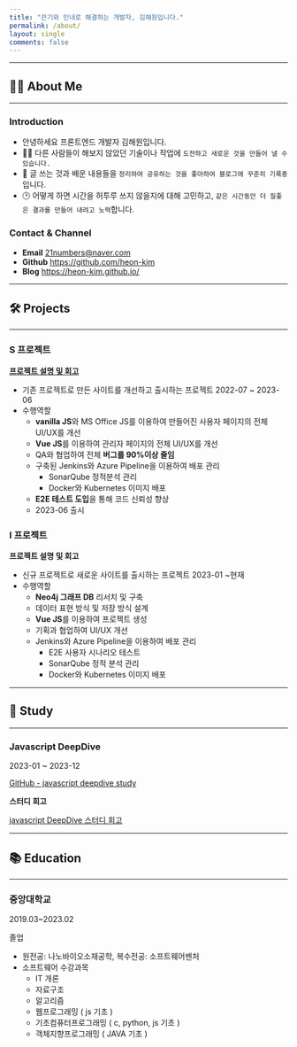 ```yaml
---
title: "끈기와 인내로 해결하는 개발자, 김해원입니다."
permalink: /about/
layout: single
comments: false
---
```


---

## 👋🏻 About Me

---

### Introduction

- 안녕하세요 프론트엔드 개발자 김해원입니다.
- 🏃🏻 다른 사람들이 해보지 않았던 기술이나 작업에 `도전하고 새로운 것을 만들어 낼 수 있습니다.`
- 📝 글 쓰는 것과 배운 내용들을 `정리하여 공유하는 것을 좋아하여 블로그에 꾸준히 기록중`입니다.
- 🕑 어떻게 하면 시간을 허투루 쓰지 않을지에 대해 고민하고, `같은 시간동안 더 질좋은 결과를 만들어 내려고 노력`합니다.

### Contact & Channel

- **Email** 21numbers@naver.com
- **Github** https://github.com/heon-kim
- **Blog** https://heon-kim.github.io/

---

## 🛠 Projects

---

### S 프로젝트

[**프로젝트 설명 및 회고**](https://heon-kim.github.io/project/2024-03-25-project-s/)

- 기존 프로젝트로 만든 사이트를 개선하고 출시하는 프로젝트
  2022-07 ~ 2023-06
- 수행역할
  - **vanilla JS**와 MS Office JS를 이용하여 만들어진 사용자 페이지의 전체 UI/UX를 개선
  - **Vue JS**를 이용하여 관리자 페이지의 전체 UI/UX를 개선
  - QA와 협업하여 전체 **버그를 90%이상 줄임**
  - 구축된 Jenkins와 Azure Pipeline을 이용하여 배포 관리
    - SonarQube 정적분석 관리
    - Docker와 Kubernetes 이미지 배포
  - **E2E 테스트 도입**을 통해 코드 신뢰성 향상
  - 2023-06 출시

### I 프로젝트

**프로젝트 설명 및 회고**

- 신규 프로젝트로 새로운 사이트를 출시하는 프로젝트
  2023-01 ~현재
- 수행역할
  - **Neo4j 그래프 DB** 리서치 및 구축
  - 데이터 표현 방식 및 저장 방식 설계
  - **Vue JS**를 이용하여 프로젝트 생성
  - 기획과 협업하여 UI/UX 개선
  - Jenkins와 Azure Pipeline을 이용하여 배포 관리
    - E2E 사용자 시나리오 테스트
    - SonarQube 정적 분석 관리
    - Docker와 Kubernetes 이미지 배포

---

## 📖 Study

---

### Javascript DeepDive

2023-01 ~ 2023-12

[GitHub - javascript deepdive study](https://github.com/Javascript-sc/javascript-deepdive/tree/master)

**스터디 회고**

[javascript DeepDive 스터디 회고](https://heon-kim.github.io/study/2024-03-09-js-study/)

---

## 📚 Education

---

### 중앙대학교

2019.03~2023.02

졸업

- 원전공: 나노바이오소재공학, 복수전공: 소프트웨어벤처
- 소프트웨어 수강과목
  - IT 개론
  - 자료구조
  - 알고리즘
  - 웹프로그래밍 ( js 기초 )
  - 기초컴퓨터프로그래밍 ( c, python, js 기초 )
  - 객체지향프로그래밍 ( JAVA 기초 )
